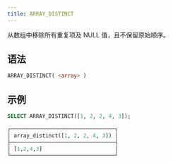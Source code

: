 ```yaml
---
title: ARRAY_DISTINCT
---
```


从数组中移除所有重复项及 NULL 值，且不保留原始顺序。

## 语法

```sql
ARRAY_DISTINCT( <array> )
```

## 示例

```sql
SELECT ARRAY_DISTINCT([1, 2, 2, 4, 3]);

┌─────────────────────────────────┐
│ array_distinct([1, 2, 2, 4, 3]) │
├─────────────────────────────────┤
│ [1,2,4,3]                       │
└─────────────────────────────────┘
```